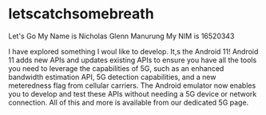 # letscatchsomebreath
Let's Go
My Name is Nicholas Glenn Manurung
My NIM is 16520343

I have explored something I woul like to develop. It,s the Android 11!
Android 11 adds new APIs and updates existing APIs to ensure you have all the tools you need to leverage the capabilities of 5G, such as an enhanced bandwidth estimation API, 5G detection capabilities, and a new meteredness flag from cellular carriers. The Android emulator now enables you to develop and test these APIs without needing a 5G device or network connection. All of this and more is available from our dedicated 5G page.
